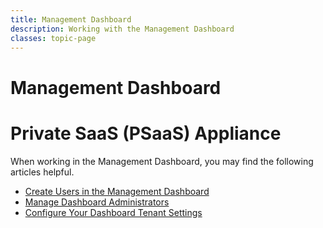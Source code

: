 ```yaml
---
title: Management Dashboard
description: Working with the Management Dashboard
classes: topic-page
---
```


# Management Dashboard

<div class="topic-page-header">
  <div data-name="example" class="topic-page-badge"></div>
  <h1>Private SaaS (PSaaS) Appliance</h1>
  <p>
    When working in the Management Dashboard, you may find the following articles helpful.
  </p>
</div>

<ul class="topic-links">
  <li>
    <i class="icon icon-budicon-715"></i><a href="/dashboard/creating-users-in-the-management-portal">Create Users in the Management Dashboard</a>
  </li>
  <li>
    <i class="icon icon-budicon-715"></i><a href="/dashboard/dashboard-tenant-settings">Manage Dashboard Administrators</a>
  </li>
  <li>
    <i class="icon icon-budicon-715"></i><a href="/dashboard/manage-dashboard-admins">Configure Your Dashboard Tenant Settings</a>
  </li>
</ul>